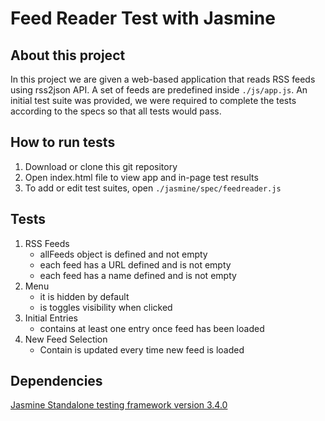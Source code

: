 # Feed Reader Test with Jasmine

## About this project

In this project we are given a web-based application that reads RSS feeds using rss2json API. A set of feeds are predefined inside `./js/app.js`. An initial test suite was provided, we were required to complete the tests according to the specs so that all tests would pass.

## How to run tests

1. Download or clone this git repository
2. Open index.html file to view app and in-page test results
3. To add or edit test suites, open `./jasmine/spec/feedreader.js`

## Tests

1. RSS Feeds
    * allFeeds object is defined and not empty
    * each feed has a URL defined and is not empty
    * each feed has a name defined and is not empty
2. Menu
    * it is hidden by default
    * is toggles visibility when clicked
3. Initial Entries
    * contains at least one entry once feed has been loaded
4. New Feed Selection
    * Contain is updated every time new feed is loaded

## Dependencies

[Jasmine Standalone testing framework version 3.4.0](https://github.com/jasmine/jasmine#installation)

